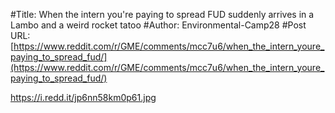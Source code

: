 #Title: When the intern you're paying to spread FUD suddenly arrives in a Lambo and a weird rocket tatoo
#Author: Environmental-Camp28
#Post URL: [https://www.reddit.com/r/GME/comments/mcc7u6/when_the_intern_youre_paying_to_spread_fud/](https://www.reddit.com/r/GME/comments/mcc7u6/when_the_intern_youre_paying_to_spread_fud/)


https://i.redd.it/jp6nn58km0p61.jpg